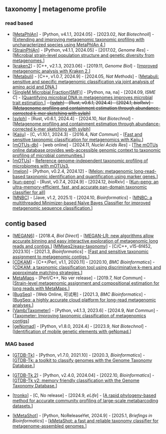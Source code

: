 ## taxonomy | metagenome profile

### read based
- [[MetaPhlAn](https://github.com/biobakery/MetaPhlAn)] - [Python, v4.1.1, 2024.05] - [2023.02, _Nat Biotechnoll_] - [[Extending and improving metagenomic taxonomic profiling with uncharacterized species using MetaPhlAn 4.](https://doi.org/10.1038/s41587-023-01688-w)]
- [[StrainPhlAn](https://github.com/biobakery/MetaPhlAn)] - [Python, v4.1.1, 2024.05] - [2017.02, _Genome Res_] - [[Microbial strain-level population structure and genetic diversity from metagenomes.](https://dx.doi.org/10.1101/gr.216242.116)]
- [[kraken2](https://github.com/DerrickWood/kraken2)] - [C++, v2.1.3, 2023.06] - [2019.11, _Genome Biol_] - [[Improved metagenomic analysis with Kraken 2.](https://doi.org/10.1186/s13059-019-1891-0)]
- [[Metabuli](https://github.com/steineggerlab/Metabuli)] - [C++, v1.0.7, 2024.9] - [2024.05, _Nat Methods_] - [[Metabuli: sensitive and specific metagenomic classification via joint analysis of amino acid and DNA.](https://doi.org/10.1038/s41592-024-02273-y)]
- [[SingleM Microbial Fraction(SMF)](https://github.com/EisenRa/2024_soil_dark_matter_reply)] - [Python, na, na] - [2024.09, _ISME C_] - [[Quantifying microbial DNA in metagenomes improves microbial trait estimation.](https://doi.org/10.1093/ismeco/ycae111)]
~~- [[sylph](https://github.com/bluenote-1577/sylph)] - [Rust, v0.6.1, 2024.4] - [2024.1, _bioRxiv_] - [[Metagenome profiling and containment estimation through abundance-corrected k-mer sketching with sylph](https://doi.org/10.1101/2023.11.20.567879)]~~
- [[sylph](https://github.com/bluenote-1577/sylph)] - [Rust, v0.6.1, 2024.4] - [2024.10, _Nat Biotechnol_] - [[Metagenome profiling and containment estimation through abundance-corrected k-mer sketching with sylph](https://doi.org/10.1038/s41587-024-02412-y)]
- [[Kaiju](https://github.com/bioinformatics-centre/kaiju)] - [C, v1.10.1, 2024.3] - [2016.4, _Nat Commun_] - [[Fast and sensitive taxonomic classification for metagenomics with Kaiju.](https://doi.org/10.1038/ncomms11257)]
- [[mOTUs-db](https://motus-db.org/)] - [web online] - [2024.11, _Nuclei Acids Res_] - [[The mOTUs online database provides web-accessible genomic context to taxonomic profiling of microbial communities.](https://doi.org/10.1093/nar/gkae1004)]
- [[mOTUs](https://github.com/motu-tool/mOTUs)] - [Reference genome-independent taxonomic profiling of microbiomes with mOTUs3.]()
- [[melon](https://github.com/xinehc/melon)] - [Python, v0.2.4, 2024.12] - [[Melon: metagenomic long-read-based taxonomic identification and quantification using marker genes.](https://doi.org/10.1186/s13059-024-03363-y)]
- [[kun-peng](https://github.com/eric9n/Kun-peng)] - [Rust, v0.7.4, 2024.9] - [2024.12, _bioRxiv_] - [[Kun-peng: an ultra-memory-efficient, fast, and accurate pan-domain taxonomic classifier for all](https://www.biorxiv.org/content/10.1101/2024.12.19.629356v1.full.pdf)]
- [[MNBC](https://github.com/ComputationalPathogens/MNBC)] - [Jave, v1.2, 2025.1] - [2024.10, _Bioinformatics_] - [[MNBC: a multithreaded Minimizer-based Naïve Bayes Classifier for improved metagenomic sequence classification.](https://doi.org/10.1093/bioinformatics/btae601)]


## contig based
- [[MEGAN6](https://uni-tuebingen.de/fakultaeten/mathematisch-naturwissenschaftliche-fakultaet/fachbereiche/informatik/lehrstuehle/algorithms-in-bioinformatics/software/megan6/)] - [2018.4, _Biol Direct_] - [[MEGAN-LR: new algorithms allow accurate binning and easy interactive exploration of metagenomic long reads and contigs.](https://doi.org/10.1186/s13062-018-0208-7)]
[[MMseq2/easy-taxonomy](https://github.com/soedinglab/mmseqs2)] - [C/C++, v15-6f452, 2023.10] - [2021.3, _Bioinformatics_] - [[Fast and sensitive taxonomic assignment to metagenomic contigs.](https://doi.org/10.1093/bioinformatics/btab184)]
- [[CDKAM](https://github.com/SJTU-CGM/CDKAM)] - [C++/Perl, v1.1, 2020.11] - [2020.10, _BMC Bioinformatics_] - [[CDKAM: a taxonomic classification tool using discriminative k-mers and approximate matching strategies.](https://doi.org/10.1186/s12859-020-03777-y)]
- [MetaMaps](https://github.com/DiltheyLab/MetaMaps) - [Perl/C++, No ver release] - [2019.7, _Nat Commun_] - [[Strain-level metagenomic assignment and compositional estimation for long reads with MetaMaps.](https://doi.org/10.1038/s41467-019-10934-2)]
- [[BugSeq](https://app.bugseq.com/academic)] - [Web Online, 可试用] - [2021.3, _BMC Bioinformatics_] - [[BugSeq: a highly accurate cloud platform for long-read metagenomic analyses.](https://doi.org/10.1186/s12859-021-04089-5)]
- [[Vamb/Taxometer](https://github.com/RasmussenLab/vamb)] - [Python, v4.1.3, 2023.6] - [2024.9, _Nat Commun_] - [[Taxometer: Improving taxonomic classification of metagenomics contigs](https://doi.org/10.1038/s41467-024-52771-y)]
- [[geNomad](https://github.com/apcamargo/genomad)] - [Python, v1.8.0, 2024.4] - [2023.9, _Nat Biotechnol_] - [[Identification of mobile genetic elements with geNomad.](https://doi.org/10.1038/s41587-023-01953-y)]


### MAG based
- [[GTDB-Tk](https://github.com/ecogenomics/gtdbtk)] - [Python, v1.7.0, 2021.10] - [2020.3, _Bioinformatics_] - [[GTDB-Tk: a toolkit to classify genomes with the Genome Taxonomy Database.](https://doi.org/10.1093/bioinformatics/btz848)]
- [[GTDB-Tk 2](https://github.com/Ecogenomics/GTDBTk)] - [Python, v2.4.0, 2024.04] - [2022.10, _Bioinformatics_] - [[GTDB-Tk v2: memory friendly classification with the Genome Taxonomy Database.](https://doi.org/10.1093/bioinformatics/btac672)]

- [[tronko](https://github.com/lpipes/tronko)] - [C, No release] - [2024.9, _eLife_] - [[A rapid phylogeny-based method for accurate community profiling of large-scale metabarcoding datasets.](https://doi.org/10.7554/eLife.85794)]

- [[kMetaShot](https://github.com/gdefazio/kMetaShot)] - [Python, NoReleaseYet, 2024.9] - [2025.1, _Briefings in Bioinformatics_] - [[kMetaShot: a fast and reliable taxonomy classifier for metagenome-assembled genomes.](https://doi.org/10.1093/bib/bbae680)]
